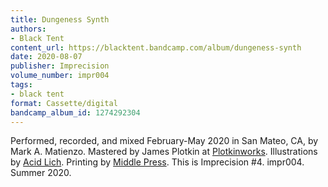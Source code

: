 ```yaml
---
title: Dungeness Synth
authors:
- Black Tent
content_url: https://blacktent.bandcamp.com/album/dungeness-synth
date: 2020-08-07
publisher: Imprecision
volume_number: impr004
tags:
- black tent
format: Cassette/digital
bandcamp_album_id: 1274292304
---
```


Performed, recorded, and mixed February-May 2020 in San Mateo, CA, by Mark A. Matienzo. Mastered by James Plotkin at [Plotkinworks](https://plotkinworks.com/). Illustrations by [Acid Lich](https://acidlich.com). Printing by [Middle Press](https://middlepress.info). This is Imprecision #4. impr004. Summer 2020.
